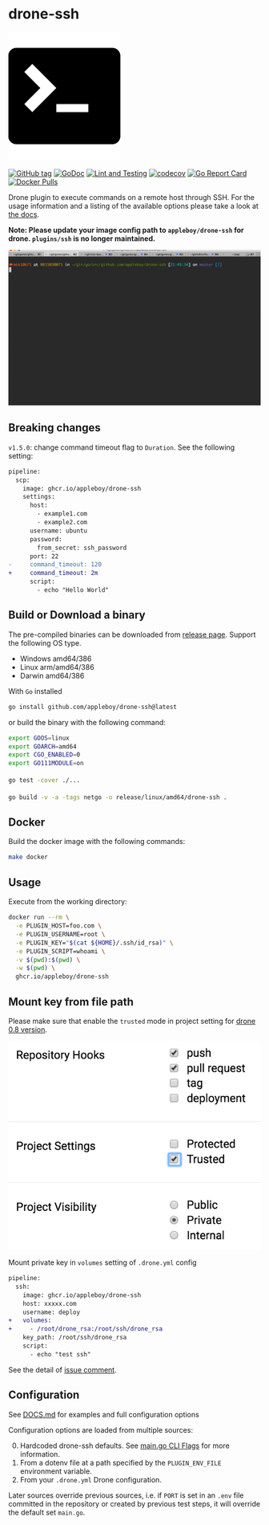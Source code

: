 # drone-ssh

![sshlog](images/ssh.png)

[![GitHub tag](https://img.shields.io/github/tag/appleboy/drone-ssh.svg)](https://github.com/appleboy/drone-ssh/releases)
[![GoDoc](https://godoc.org/github.com/appleboy/drone-ssh?status.svg)](https://godoc.org/github.com/appleboy/drone-ssh)
[![Lint and Testing](https://github.com/appleboy/drone-ssh/actions/workflows/lint.yml/badge.svg)](https://github.com/appleboy/drone-ssh/actions/workflows/lint.yml)
[![codecov](https://codecov.io/gh/appleboy/drone-ssh/branch/master/graph/badge.svg)](https://codecov.io/gh/appleboy/drone-ssh)
[![Go Report Card](https://goreportcard.com/badge/github.com/appleboy/drone-ssh)](https://goreportcard.com/report/github.com/appleboy/drone-ssh)
[![Docker Pulls](https://img.shields.io/docker/pulls/appleboy/drone-ssh.svg)](https://hub.docker.com/r/appleboy/drone-ssh/)

Drone plugin to execute commands on a remote host through SSH. For the usage
information and a listing of the available options please take a look at [the docs](http://plugins.drone.io/appleboy/drone-ssh/).

**Note: Please update your image config path to `appleboy/drone-ssh` for drone. `plugins/ssh` is no longer maintained.**

![demo](./images/demo2017.05.10.gif)

## Breaking changes

`v1.5.0`: change command timeout flag to `Duration`. See the following setting:

```diff
pipeline:
  scp:
    image: ghcr.io/appleboy/drone-ssh
    settings:
      host:
        - example1.com
        - example2.com
      username: ubuntu
      password:
        from_secret: ssh_password
      port: 22
-     command_timeout: 120
+     command_timeout: 2m
      script:
        - echo "Hello World"
```

## Build or Download a binary

The pre-compiled binaries can be downloaded from [release page](https://github.com/appleboy/drone-ssh/releases). Support the following OS type.

* Windows amd64/386
* Linux arm/amd64/386
* Darwin amd64/386

With `Go` installed

```sh
go install github.com/appleboy/drone-ssh@latest
```

or build the binary with the following command:

```sh
export GOOS=linux
export GOARCH=amd64
export CGO_ENABLED=0
export GO111MODULE=on

go test -cover ./...

go build -v -a -tags netgo -o release/linux/amd64/drone-ssh .
```

## Docker

Build the docker image with the following commands:

```sh
make docker
```

## Usage

Execute from the working directory:

```sh
docker run --rm \
  -e PLUGIN_HOST=foo.com \
  -e PLUGIN_USERNAME=root \
  -e PLUGIN_KEY="$(cat ${HOME}/.ssh/id_rsa)" \
  -e PLUGIN_SCRIPT=whoami \
  -v $(pwd):$(pwd) \
  -w $(pwd) \
  ghcr.io/appleboy/drone-ssh
```

## Mount key from file path

Please make sure that enable the `trusted` mode in project setting for [drone 0.8 version](https://0-8-0.docs.drone.io/).

![trusted mode](./images/trust.png)

Mount private key in `volumes` setting of `.drone.yml` config

```diff
pipeline:
  ssh:
    image: ghcr.io/appleboy/drone-ssh
    host: xxxxx.com
    username: deploy
+   volumes:
+     - /root/drone_rsa:/root/ssh/drone_rsa
    key_path: /root/ssh/drone_rsa
    script:
      - echo "test ssh"
```

See the detail of [issue comment](https://github.com/appleboy/drone-ssh/issues/51#issuecomment-336732928).

## Configuration

See [DOCS.md](./DOCS.md) for examples and full configuration options

Configuration options are loaded from multiple sources:

0. Hardcoded drone-ssh defaults.  See [main.go CLI Flags](https://github.com/appleboy/drone-ssh/blob/6d9d6acc6aef1f9166118c6ba8bd214d3a582bdb/main.go#L39) for more information.
1. From a dotenv file at a path specified by the `PLUGIN_ENV_FILE` environment variable.
2. From your `.drone.yml` Drone configuration.

Later sources override previous sources, i.e. if `PORT` is set in an `.env` file committed in the repository or created by previous test steps, it will override the default set `main.go`.
